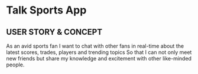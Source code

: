 # Talk Sports App


## USER STORY & CONCEPT 
As an avid sports fan
I want to chat with other fans in real-time about the latest scores, trades, players and trending topics
So that I can not only meet new friends but share my knowledge and excitement with other like-minded people.